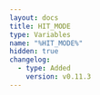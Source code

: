 ```yaml
---
layout: docs
title: HIT_MODE
type: Variables
name: "%HIT_MODE%"
hidden: true
changelog:
  - type: Added
    version: v0.11.3
---
```

